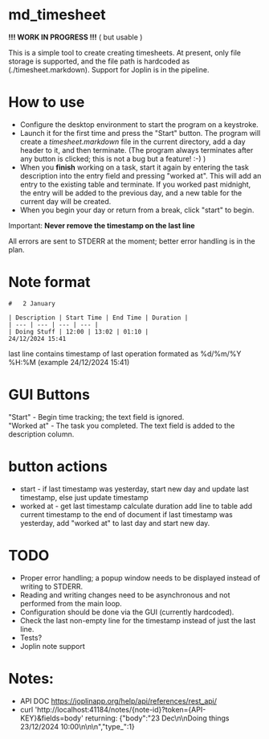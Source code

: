 # md_timesheet

**!!! WORK IN PROGRESS !!!** ( but usable )

This is a simple tool to create creating timesheets. At present, only file storage is supported, and the file path is hardcoded as (./timesheet.markdown). Support for Joplin is in the pipeline.

# How to use

* Configure the desktop environment to start the program on a keystroke.
* Launch it for the first time and press the "Start" button. The program will create a *timesheet.markdown* file in the current directory, add a day header to it, and then terminate. (The program always terminates after any button is clicked; this is not a bug but a feature! :-) )
* When you **finish** working on a task, start it again by entering the task description into the entry field and pressing "worked at". This will add an entry to the existing table and terminate. If you worked past midnight, the entry will be added to the previous day, and a new table for the current day will be created.
* When you begin your day or return from a break, click "start" to begin.

Important: **Never remove the timestamp on the last line**

All errors are sent to STDERR at the moment; better error handling is in the plan.

# Note format

```text
#   2 January

| Description | Start Time | End Time | Duration |
| --- | --- | --- | --- |
| Doing Stuff | 12:00 | 13:02 | 01:10 |
24/12/2024 15:41
```

last line contains timestamp of last operation formated as  %d/%m/%Y %H:%M (example 24/12/2024 15:41)


# GUI Buttons  
"Start" - Begin time tracking; the text field is ignored.  
"Worked at" - The task you completed. The text field is added to the description column.  

# button actions

* start - if last timestamp was yesterday, start new day and update last timestamp, else just update timestamp
* worked at - get last timestamp calculate duration add line to table add current timestamp to the end of document
if last timestamp was yesterday, add "worked at" to last day and start new day.

# TODO

* Proper error handling; a popup window needs to be displayed instead of writing to STDERR.
* Reading and writing changes need to be asynchronous and not performed from the main loop.
* Configuration should be done via the GUI (currently hardcoded).
* Check the last non-empty line for the timestamp instead of just the last line.
* Tests?
* Joplin note support



# Notes:
* API DOC https://joplinapp.org/help/api/references/rest_api/
* curl 'http://localhost:41184/notes/{note-id}?token={API-KEY}&fields=body'
    returning: {"body":"23 Dec\n\nDoing things 23/12/2024 10:00\\n\n\n","type_":1}
